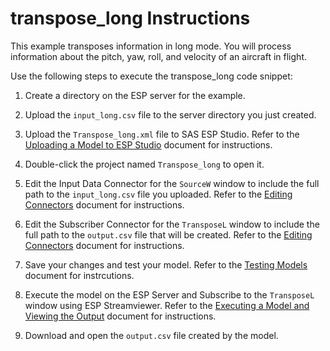 # transpose_long Instructions

This example transposes information in long mode. You will process information about the pitch, yaw, roll, and velocity of an aircraft in flight.

Use the following steps to execute the transpose_long code snippet:

1.  Create a directory on the ESP server for the example.

2.  Upload the `input_long.csv` file to the server directory you just created.

3.  Upload the `Transpose_long.xml` file to SAS ESP Studio. Refer to the [Uploading a Model to ESP Studio](../../../docs/Uploading_a_Model_to_ESP_Studio.pdf) document for instructions.
  
4.  Double-click the project named `Transpose_long` to open it.

5.  Edit the Input Data Connector for the `SourceW` window to include the full path to the `input_long.csv` file you uploaded. Refer to the [Editing Connectors](../../../docs/Connectors.pdf) document for instructions.

6.  Edit the Subscriber Connector for the `TransposeL` window to include the full path to the `output.csv` file that will be created. Refer to the [Editing Connectors](../../../docs/Connectors.pdf) document for instructions.

7.  Save your changes and test your model. Refer to the [Testing Models](../../../docs/Testing_Models.pdf) document for instrcutions.

8.  Execute the model on the ESP Server and Subscribe to the `TransposeL` window using ESP Streamviewer. Refer to the [Executing a Model and Viewing the Output](../../../docs/Executing_a_Model_and_Viewing_the_Output.pdf) document for instructions.

9.  Download and open the `output.csv` file created by the model.
